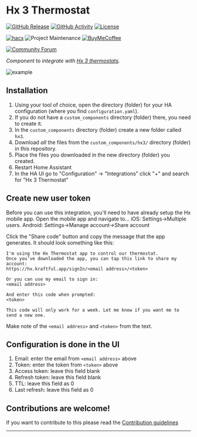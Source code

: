 # Hx 3 Thermostat

[![GitHub Release][releases-shield]][releases]
[![GitHub Activity][commits-shield]][commits]
[![License][license-shield]](LICENSE)

[![hacs][hacsbadge]][hacs]
![Project Maintenance][maintenance-shield]
[![BuyMeCoffee][buymecoffeebadge]][buymecoffee]

[![Community Forum][forum-shield]][forum]

_Component to integrate with [Hx 3 thermostats][hx3]._

![example][exampleimg]

## Installation

1. Using your tool of choice, open the directory (folder) for your HA configuration (where you find `configuration.yaml`).
2. If you do not have a `custom_components` directory (folder) there, you need to create it.
3. In the `custom_components` directory (folder) create a new folder called `hx3`.
4. Download _all_ the files from the `custom_components/hx3/` directory (folder) in this repository.
5. Place the files you downloaded in the new directory (folder) you created.
6. Restart Home Assistant
7. In the HA UI go to "Configuration" -> "Integrations" click "+" and search for "Hx 3 Thermostat"

## Create new user token

Before you can use this integration, you'll need to have already setup the
Hx mobile app. Open the mobile app and navigate to... 
iOS: Settings->Multiple users.
Android: Settings->Manage account->Share account

Click the "Share code" button and copy the message that the app generates. It
should look something like this:

```text
I'm using the Hx Thermostat app to control our thermostat.
Once you’ve downloaded the app, you can tap this link to share my account:
https://hx.kraftful.app/signIn/<email address>/<token>

Or you can use my email to sign in:
<email address>

And enter this code when prompted:
<token>

This code will only work for a week. Let me know if you want me to send a new one.
```

Make note of the `<email address>` and `<token>` from the text.

## Configuration is done in the UI

1. Email: enter the email from `<email address>` above
2. Token: enter the token from `<token>` above
3. Access token: leave this field blank
4. Refresh token: leave this field blank
5. TTL: leave this field as 0
6. Last refresh: leave this field as 0

## Contributions are welcome!

If you want to contribute to this please read the [Contribution guidelines](CONTRIBUTING.md)

***

[hx3]: https://devauthor.jci.com/residential-equipment/residential-thermostats/hx3_touch_screen_thermostat_ds
[buymecoffee]: https://www.buymeacoffee.com/jaredhobbs
[buymecoffeebadge]: https://img.shields.io/badge/buy%20me%20a%20coffee-donate-yellow.svg?style=for-the-badge
[commits-shield]: https://img.shields.io/github/commit-activity/y/custom-components/blueprint.svg?style=for-the-badge
[commits]: https://github.com/jaredhobbs/home-assistant-hx3/commits/master
[hacs]: https://github.com/custom-components/hacs
[hacsbadge]: https://img.shields.io/badge/HACS-Custom-orange.svg?style=for-the-badge
[exampleimg]: hx3.png
[forum-shield]: https://img.shields.io/badge/community-forum-brightgreen.svg?style=for-the-badge
[forum]: https://community.home-assistant.io/
[license-shield]: https://img.shields.io/github/license/custom-components/blueprint.svg?style=for-the-badge
[maintenance-shield]: https://img.shields.io/badge/maintainer-Jared%20Hobbs%20%40jaredhobbs-blue.svg?style=for-the-badge
[releases-shield]: https://img.shields.io/github/release/custom-components/blueprint.svg?style=for-the-badge
[releases]: https://github.com/jaredhobbs/home-assistant-hx3/releases
